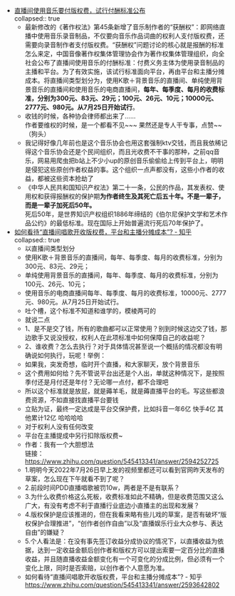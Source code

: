 - [直播间使用音乐要付版权费，试行付酬标准公布](https://www.guancha.cn/economy/2022_07_26_651020.shtml)  
  collapsed:: true
	- 最新修改的《著作权法》第45条新增了音乐制作者的“获酬权”：即网络直播中使用音乐录音制品，不仅要向音乐作品词曲的权利人支付版权费，还需要向录音制作者支付版权费。“获酬权”问题讨论的核心就是报酬的标准怎么来定，中国音像著作权集体管理协会作为著作权集体管理组织，向全社会公布了直播间使用音乐的付酬标准：付费义务主体为使用录音制品的主播和平台。为了有效实施，该试行标准面向平台，再由平台和主播分摊成本。将直播间类型划分为，使用K歌＋背景音乐的直播间、单纯使用背景音乐的直播间和使用音乐的电商直播间，**每年、每季度、每月的收费标准，分别为300元、83元、29元；100元、26元、10元；10000元、2777元、980元。从7月25日开始试行**。
	- 收钱的时候，各种协会律师都出来了……  
	  作者要维权的时候，是一个都看不见~~~
	  果然还是专人干专事，点赞~~（狗头）
	- 我记得好像几年前也是这个音乐协会也用这套强制ktv交钱，而且我依稀记得这个音乐协会还是个民间组织，而且光收费不干事的那种，之前qq音乐，网易用爬虫把b站上不少小up的原创音乐偷偷给上传到平台上，明明是侵犯这些原创作者权益的事。这个组织一点声都没有，这些小作者的收益，都被这些资本抢劫了
	- 《中华人民共和国知识产权法》第二十一条，公民的作品，其发表权、使用权和获得报酬权的保护期**为作者终生及其死亡后五十年。不是一辈子，而是一辈子加死后50年。**  
	  死后50年，是世界知识产权组织1886年缔结的《伯尔尼保护文学和艺术作品公约》的最低标准。现在国际上开始普遍流行死后70年保护了。
- [如何看待“直播间唱歌开收版权费，平台和主播分摊成本”? - 知乎](https://www.zhihu.com/question/545413341)  
  collapsed:: true
	- 以直播间类型划分
	- 使用K歌＋背景音乐的直播间，每年、每季度、每月的收费标准，分别为300元、83元、29元；
	- 单纯使用背景音乐的直播间，每年、每季度、每月的收费标准，分别为100元、26元、10元；
	- 使用音乐的电商直播间每年、每季度、每月的收费标准，10000元、2777元、980元。从7月25日开始试行。
	- 吐个槽，这个标准不知道和谁学的，模棱两可的
	- 就说二点
	- 1、是不是交了钱，所有的歌曲都可以正常使用？别到时候这边交了钱，那边歌手又说没授权，权利人在此项标准中如何保障自己的收益呢？
	- 2、谁收费？怎么去执行？对于具体情况甚至说一个概括的情况都没有明确说如何执行，玩呢！举例：
	- 如果我，突发奇想，临时开个直播，和大家聊天，放个背景音乐
	- 这个费用如何给？先不管说平台出还是个人出，单就这种情况下，是按照季付还是月付还是年付？无论哪一点付，都不合理吧
	- 所以这个标准就是放屁，就是薅羊毛，就是薅直播平台的毛。写这些都浪费资源，不如直接找直播平台要钱
	- 立贴为证，最终一定达成是平台交保护费，比如抖音一年6亿 快手4亿 其他累计12亿 哈哈哈哈
	- 对于权利人没有任何改变
	- 平台在主播提成中另行扣除版权费~
	- 作者：我有一个大胆想法  
	  链接：https://www.zhihu.com/question/545413341/answer/2594252725
	- 1.明明今天2022年7月26日早上发的视频里都还可以看到官网昨天发布的草案，怎么现在下午就看不到了呢？
	- 2.前段时间PDD直播唱歌被罚10w，两者是不是有联系？
	- 3.为什么收费价格这么死板，收费标准如此不精确，但是收费范围又这么广大，有没有考虑不利于直播行业底边小直播主的出现和发展？
	- 4.版权保护是应该推进的，但在我看来略有些儿戏的草案，是否有破坏“版权保护合理推进”，“创作者创作自由”以及“直播娱乐行业大众参与、表达自由”的嫌疑？
	- 5.个人看法是：在没有事先签订收益分成协议的情况下，以直播收益为依据，达到一定收益金额后创作者和版权方可以提出索要一定百分比的直播收益，并且随直播收益金额变化有一个可变化的分成比例，但必须有一个变化上限，同时是否索赔，以创作者个人意愿为准。
	- 如何看待“直播间唱歌开收版权费，平台和主播分摊成本”? - 知乎  
	  https://www.zhihu.com/question/545413341/answer/2593642802